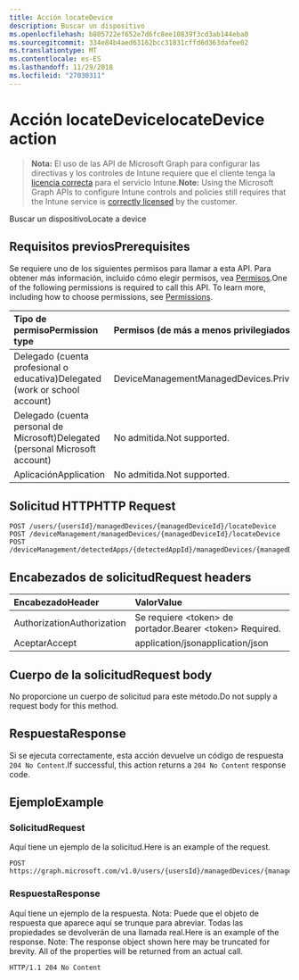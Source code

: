 ```yaml
---
title: Acción locateDevice
description: Buscar un dispositivo
ms.openlocfilehash: b805722ef652e7d6fc8ee10839f3cd3ab144eba0
ms.sourcegitcommit: 334e84b4aed63162bcc31831cffd6d363dafee02
ms.translationtype: MT
ms.contentlocale: es-ES
ms.lasthandoff: 11/29/2018
ms.locfileid: "27030311"
---
```

# <a name="locatedevice-action"></a><span data-ttu-id="5705e-103">Acción locateDevice</span><span class="sxs-lookup"><span data-stu-id="5705e-103">locateDevice action</span></span>

> <span data-ttu-id="5705e-104">**Nota:** El uso de las API de Microsoft Graph para configurar las directivas y los controles de Intune requiere que el cliente tenga la [licencia correcta](https://go.microsoft.com/fwlink/?linkid=839381) para el servicio Intune.</span><span class="sxs-lookup"><span data-stu-id="5705e-104">**Note:** Using the Microsoft Graph APIs to configure Intune controls and policies still requires that the Intune service is [correctly licensed](https://go.microsoft.com/fwlink/?linkid=839381) by the customer.</span></span>

<span data-ttu-id="5705e-105">Buscar un dispositivo</span><span class="sxs-lookup"><span data-stu-id="5705e-105">Locate a device</span></span>
## <a name="prerequisites"></a><span data-ttu-id="5705e-106">Requisitos previos</span><span class="sxs-lookup"><span data-stu-id="5705e-106">Prerequisites</span></span>
<span data-ttu-id="5705e-p101">Se requiere uno de los siguientes permisos para llamar a esta API. Para obtener más información, incluido cómo elegir permisos, vea [Permisos](/graph/permissions-reference).</span><span class="sxs-lookup"><span data-stu-id="5705e-p101">One of the following permissions is required to call this API. To learn more, including how to choose permissions, see [Permissions](/graph/permissions-reference).</span></span>

|<span data-ttu-id="5705e-109">Tipo de permiso</span><span class="sxs-lookup"><span data-stu-id="5705e-109">Permission type</span></span>|<span data-ttu-id="5705e-110">Permisos (de más a menos privilegiados)</span><span class="sxs-lookup"><span data-stu-id="5705e-110">Permissions (from most to least privileged)</span></span>|
|:---|:---|
|<span data-ttu-id="5705e-111">Delegado (cuenta profesional o educativa)</span><span class="sxs-lookup"><span data-stu-id="5705e-111">Delegated (work or school account)</span></span>|<span data-ttu-id="5705e-112">DeviceManagementManagedDevices.PriviligedOperation.All</span><span class="sxs-lookup"><span data-stu-id="5705e-112">DeviceManagementManagedDevices.PriviligedOperation.All</span></span>|
|<span data-ttu-id="5705e-113">Delegado (cuenta personal de Microsoft)</span><span class="sxs-lookup"><span data-stu-id="5705e-113">Delegated (personal Microsoft account)</span></span>|<span data-ttu-id="5705e-114">No admitida.</span><span class="sxs-lookup"><span data-stu-id="5705e-114">Not supported.</span></span>|
|<span data-ttu-id="5705e-115">Aplicación</span><span class="sxs-lookup"><span data-stu-id="5705e-115">Application</span></span>|<span data-ttu-id="5705e-116">No admitida.</span><span class="sxs-lookup"><span data-stu-id="5705e-116">Not supported.</span></span>|

## <a name="http-request"></a><span data-ttu-id="5705e-117">Solicitud HTTP</span><span class="sxs-lookup"><span data-stu-id="5705e-117">HTTP Request</span></span>
<!-- {
  "blockType": "ignored"
}
-->
``` http
POST /users/{usersId}/managedDevices/{managedDeviceId}/locateDevice
POST /deviceManagement/managedDevices/{managedDeviceId}/locateDevice
POST /deviceManagement/detectedApps/{detectedAppId}/managedDevices/{managedDeviceId}/locateDevice
```

## <a name="request-headers"></a><span data-ttu-id="5705e-118">Encabezados de solicitud</span><span class="sxs-lookup"><span data-stu-id="5705e-118">Request headers</span></span>
|<span data-ttu-id="5705e-119">Encabezado</span><span class="sxs-lookup"><span data-stu-id="5705e-119">Header</span></span>|<span data-ttu-id="5705e-120">Valor</span><span class="sxs-lookup"><span data-stu-id="5705e-120">Value</span></span>|
|:---|:---|
|<span data-ttu-id="5705e-121">Authorization</span><span class="sxs-lookup"><span data-stu-id="5705e-121">Authorization</span></span>|<span data-ttu-id="5705e-122">Se requiere &lt;token&gt; de portador.</span><span class="sxs-lookup"><span data-stu-id="5705e-122">Bearer &lt;token&gt; Required.</span></span>|
|<span data-ttu-id="5705e-123">Aceptar</span><span class="sxs-lookup"><span data-stu-id="5705e-123">Accept</span></span>|<span data-ttu-id="5705e-124">application/json</span><span class="sxs-lookup"><span data-stu-id="5705e-124">application/json</span></span>|

## <a name="request-body"></a><span data-ttu-id="5705e-125">Cuerpo de la solicitud</span><span class="sxs-lookup"><span data-stu-id="5705e-125">Request body</span></span>
<span data-ttu-id="5705e-126">No proporcione un cuerpo de solicitud para este método.</span><span class="sxs-lookup"><span data-stu-id="5705e-126">Do not supply a request body for this method.</span></span>

## <a name="response"></a><span data-ttu-id="5705e-127">Respuesta</span><span class="sxs-lookup"><span data-stu-id="5705e-127">Response</span></span>
<span data-ttu-id="5705e-128">Si se ejecuta correctamente, esta acción devuelve un código de respuesta `204 No Content`.</span><span class="sxs-lookup"><span data-stu-id="5705e-128">If successful, this action returns a `204 No Content` response code.</span></span>

## <a name="example"></a><span data-ttu-id="5705e-129">Ejemplo</span><span class="sxs-lookup"><span data-stu-id="5705e-129">Example</span></span>
### <a name="request"></a><span data-ttu-id="5705e-130">Solicitud</span><span class="sxs-lookup"><span data-stu-id="5705e-130">Request</span></span>
<span data-ttu-id="5705e-131">Aquí tiene un ejemplo de la solicitud.</span><span class="sxs-lookup"><span data-stu-id="5705e-131">Here is an example of the request.</span></span>
``` http
POST https://graph.microsoft.com/v1.0/users/{usersId}/managedDevices/{managedDeviceId}/locateDevice
```

### <a name="response"></a><span data-ttu-id="5705e-132">Respuesta</span><span class="sxs-lookup"><span data-stu-id="5705e-132">Response</span></span>
<span data-ttu-id="5705e-p102">Aquí tiene un ejemplo de la respuesta. Nota: Puede que el objeto de respuesta que aparece aquí se trunque para abreviar. Todas las propiedades se devolverán de una llamada real.</span><span class="sxs-lookup"><span data-stu-id="5705e-p102">Here is an example of the response. Note: The response object shown here may be truncated for brevity. All of the properties will be returned from an actual call.</span></span>
``` http
HTTP/1.1 204 No Content
```



